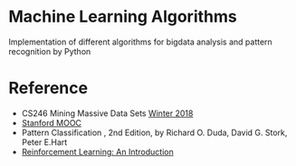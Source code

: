 # Machine Learning Algorithms
Implementation of different algorithms for bigdata analysis and pattern recognition by Python
# Reference
* CS246 Mining Massive Data Sets
[Winter 2018](http://web.stanford.edu/class/cs246/)
* [Stanford MOOC](https://lagunita.stanford.edu/courses/course-v1:ComputerScience+MMDS+SelfPaced/about)
* Pattern Classification , 2nd Edition, by Richard O. Duda, David G. Stork, Peter E.Hart 
* [Reinforcement Learning: An Introduction](http://incompleteideas.net/book/the-book.html)

